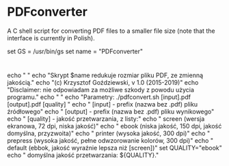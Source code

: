 # PDFconverter

A C shell script for converting PDF files to a smaller file size (note that the interface is currently in Polish).


set GS = /usr/bin/gs
set name = "PDFconverter"
#
echo " "
echo "Skrypt $name redukuje rozmiar pliku PDF, ze zmienną jakością."
echo "(c) Krzysztof Goździewski, v 1.0 (2015-2019)"
echo "Disclaimer: nie odpowiadam za możliwe szkody z powodu użycia programu."
echo " "
echo "Parametry: ./pdfconvert.sh [input].pdf [output].pdf [quality] "
echo "  [input] - prefix (nazwa bez .pdf) pliku źródłowego"
echo "  [output] - prefix (nazwa bez .pdf) pliku wynikowego"
echo "  [quality] - jakość przetwarzania, z listy:"
echo "     screen   (wersja ekranowa, 72 dpi, niska jakość)"
echo "     ebook    (niska jakość, 150 dpi, jakość domyślna, przyzwoita)"
echo "     printer  (wysoka jakość, 300 dpi)"
echo "     prepress (wysoka jakość, pełne odwzorowanie kolorów, 300 dpi)"
echo "     default  (ebbok, jakość wyraźnie lepsza niż [screen])"
set QUALITY="ebook"
echo "  domyślna jakość przetwarzania: ${QUALITY}."   

